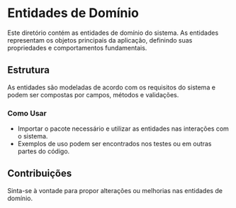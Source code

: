 # Entidades de Domínio

Este diretório contém as entidades de domínio do sistema. As entidades representam os objetos principais da aplicação, definindo suas propriedades e comportamentos fundamentais.

## Estrutura

As entidades são modeladas de acordo com os requisitos do sistema e podem ser compostas por campos, métodos e validações.

### Como Usar

- Importar o pacote necessário e utilizar as entidades nas interações com o sistema.
- Exemplos de uso podem ser encontrados nos testes ou em outras partes do código.

## Contribuições

Sinta-se à vontade para propor alterações ou melhorias nas entidades de domínio.
